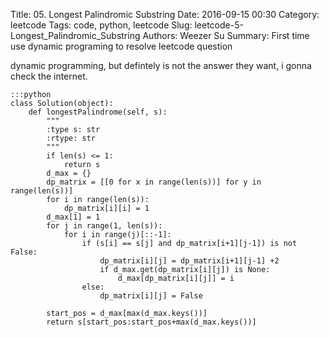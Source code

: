 Title: 05. Longest Palindromic Substring
Date: 2016-09-15 00:30
Category: leetcode
Tags: code, python, leetcode
Slug: leetcode-5-Longest_Palindromic_Substring
Authors: Weezer Su
Summary: First time use dynamic programing to resolve leetcode question

dynamic programming, but defintely is not the answer they want, i gonna check the internet.

    :::python
    class Solution(object):
        def longestPalindrome(self, s):
            """
            :type s: str
            :rtype: str
            """
            if len(s) <= 1:
                return s
            d_max = {}
            dp_matrix = [[0 for x in range(len(s))] for y in range(len(s))]
            for i in range(len(s)):
                dp_matrix[i][i] = 1
            d_max[1] = 1
            for j in range(1, len(s)):
                for i in range(j)[::-1]:
                    if (s[i] == s[j] and dp_matrix[i+1][j-1]) is not False:
                        dp_matrix[i][j] = dp_matrix[i+1][j-1] +2
                        if d_max.get(dp_matrix[i][j]) is None:
                            d_max[dp_matrix[i][j]] = i
                    else:
                        dp_matrix[i][j] = False
    
            start_pos = d_max[max(d_max.keys())]
            return s[start_pos:start_pos+max(d_max.keys())]
